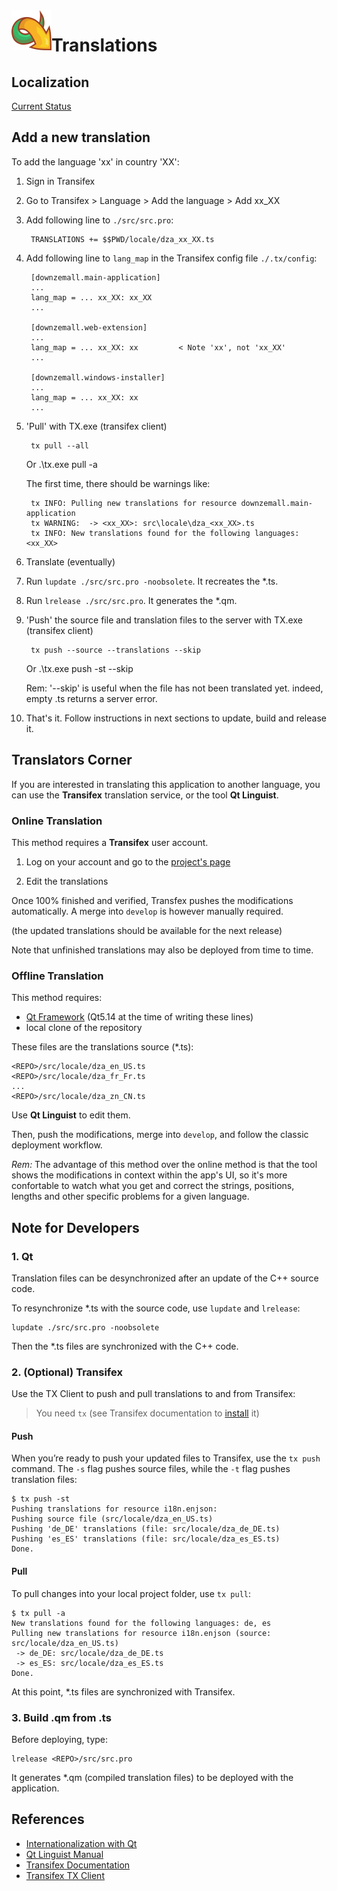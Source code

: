 <img align="left" src="./src/resources/logo/icon64.png">

# Translations

## Localization

[Current Status](http://htmlpreview.github.io/?https://github.com/setvisible/DownZemAll/blob/master/.tx/status.html)


## Add a new translation

To add the language 'xx' in country 'XX':

1. Sign in Transifex

2. Go to Transifex > Language > Add the language > Add xx_XX

3. Add following line to `./src/src.pro`:
        
        TRANSLATIONS += $$PWD/locale/dza_xx_XX.ts
        
4. Add following line to `lang_map` in the Transifex config file `./.tx/config`:

        [downzemall.main-application]
        ...
        lang_map = ... xx_XX: xx_XX
        ...

        [downzemall.web-extension]
        ...
        lang_map = ... xx_XX: xx         < Note 'xx', not 'xx_XX'
        ...

        [downzemall.windows-installer]
        ...
        lang_map = ... xx_XX: xx
        ...

5. 'Pull' with TX.exe (transifex client)

        tx pull --all
    Or
        .\tx.exe pull -a

    The first time, there should be warnings like:

        tx INFO: Pulling new translations for resource downzemall.main-application
        tx WARNING:  -> <xx_XX>: src\locale\dza_<xx_XX>.ts
        tx INFO: New translations found for the following languages:<xx_XX>

6. Translate (eventually)

7. Run `lupdate ./src/src.pro -noobsolete`. It recreates the *.ts.

8. Run `lrelease ./src/src.pro`. It generates the *.qm.

9. 'Push' the source file and translation files to the server with TX.exe (transifex client)

        tx push --source --translations --skip
    Or
        .\tx.exe push -st --skip

    Rem: '--skip' is useful when the file has not been translated yet. indeed, empty .ts returns a server error.

10. That's it. Follow instructions in next sections to update, build and release it.


## Translators Corner

If you are interested in translating this application to another language,
you can use the **Transifex** translation service, or the tool **Qt Linguist**.

### Online Translation

This method requires a **Transifex** user account.

1. Log on your account and go to the [project's page](https://www.transifex.com/downzemall)

2. Edit the translations

Once 100% finished and verified, Transfex pushes the modifications automatically.
A merge into `develop` is however manually required.

(the updated translations should be available for the next release)

Note that unfinished translations may also be deployed from time to time.


### Offline Translation

This method requires:
- [Qt Framework](https://www.qt.io/) (Qt5.14 at the time of writing these lines)
- local clone of the repository

These files are the translations source (*.ts):

    <REPO>/src/locale/dza_en_US.ts
    <REPO>/src/locale/dza_fr_Fr.ts
    ...
    <REPO>/src/locale/dza_zn_CN.ts


Use **Qt Linguist** to edit them.

Then, push the modifications, merge into `develop`,
and follow the classic deployment workflow.

_Rem:_ The advantage of this method over the online method is that the tool
shows the modifications in context within the app's UI, so it's more
confortable to watch what you get and correct the strings, positions,
lengths and other specific problems for a given language.


## Note for Developers

### 1. Qt

Translation files can be desynchronized after an update of the C++ source code.

To resynchronize *.ts with the source code, use `lupdate` and `lrelease`:

    lupdate ./src/src.pro -noobsolete

Then the *.ts files are synchronized with the C++ code.


### 2. (Optional) Transifex

Use the TX Client to push and pull translations to and from Transifex:

> You need `tx` (see Transifex documentation to [install](https://docs.transifex.com/client/installing-the-client) it)


#### Push

When you’re ready to push your updated files to Transifex, use the `tx push` command.
The `-s` flag pushes source files, while the `-t` flag pushes translation files:

    $ tx push -st
    Pushing translations for resource i18n.enjson:
    Pushing source file (src/locale/dza_en_US.ts)
    Pushing 'de_DE' translations (file: src/locale/dza_de_DE.ts)
    Pushing 'es_ES' translations (file: src/locale/dza_es_ES.ts)
    Done.


#### Pull

To pull changes into your local project folder, use `tx pull`:

    $ tx pull -a
    New translations found for the following languages: de, es
    Pulling new translations for resource i18n.enjson (source: src/locale/dza_en_US.ts)
     -> de_DE: src/locale/dza_de_DE.ts
     -> es_ES: src/locale/dza_es_ES.ts
    Done.

At this point, *.ts files are synchronized with Transifex.


### 3. Build .qm from .ts

Before deploying, type:

    lrelease <REPO>/src/src.pro


It generates *.qm (compiled translation files) to be deployed with the application.


## References

- [Internationalization with Qt](https://doc.qt.io/qt-5/internationalization.html)
- [Qt Linguist Manual](https://doc.qt.io/qt-5/qtlinguist-index.html)
- [Transifex Documentation](https://docs.transifex.com/formats/qt-ts)
- [Transifex TX Client](https://docs.transifex.com/transifex-github-integrations/github-tx-client)
